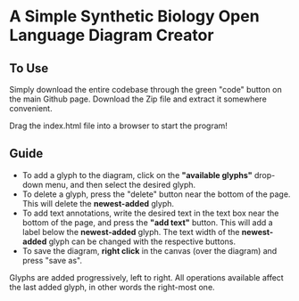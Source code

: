 # A Simple Synthetic Biology Open Language Diagram Creator

## To Use
Simply download the entire codebase through the green "code" button on the main Github page. Download the Zip file and extract it somewhere convenient.

Drag the index.html file into a browser to start the program!

## Guide

* To add a glyph to the diagram, click on the **"available glyphs"** drop-down menu, and then select the desired glyph.
* To delete a glyph, press the "delete" button near the bottom of the page. This will delete the **newest-added** glyph.
* To add text annotations, write the desired text in the text box near the bottom of the page, and press the **"add text"** button. This will add a label below the **newest-added** glyph. The text width of the **newest-added** glyph can be changed with the respective buttons. 
* To save the diagram, **right click** in the canvas (over the diagram) and press "save as".

Glyphs are added progressively, left to right. All operations available affect the last added glyph, in other words the right-most one.

